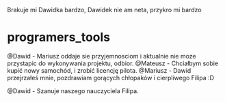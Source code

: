 
Brakuje mi Dawidka bardzo, Dawidek nie am neta, przykro mi bardzo
# programers_tools

@Dawid - Mariusz oddaje sie przyjemnosciom i aktualnie nie moze przystapic do wykonywania projektu, odbior.
@Mateusz - Chciałbym sobie kupić nowy samochód, i zrobić licencję pilota.
@Mariusz - Dawid przejrzałeś mnie, pozdrawiam gorących chłopaków i cierpliwego Filipa :D

@Dawid - Szanuje naszego nauczyciela Filipa.

